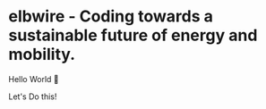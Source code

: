 # elbwire - Coding towards a sustainable future of energy and mobility.

Hello World 👋

Let's Do this!
